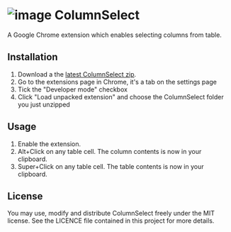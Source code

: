 # ![image](https://raw.github.com/jamesandres/ColumnSelect/master/icons/icon48.png) ColumnSelect

A Google Chrome extension which enables selecting columns from table.

## Installation

1. Download a the [latest ColumnSelect zip](https://github.com/jamesandres/ColumnSelect/archive/master.zip).
2. Go to the extensions page in Chrome, it's a tab on the settings page
3. Tick the "Developer mode" checkbox
4. Click "Load unpacked extension" and choose the ColumnSelect folder you just unzipped


## Usage

1. Enable the extension.
2. Alt+Click on any table cell. The column contents is now in your clipboard.
3. Super+Click on any table cell. The table contents is now in your clipboard.


## License

You may use, modify and distribute ColumnSelect freely under the MIT license. See the LICENCE file contained in this project for more details.
